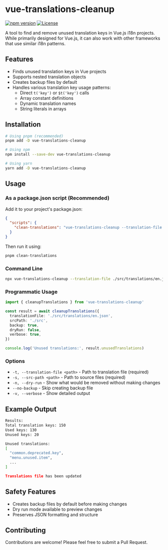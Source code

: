 # vue-translations-cleanup

[![npm version](https://img.shields.io/npm/v/vue-translations-cleanup.svg)](https://www.npmjs.com/package/vue-translations-cleanup)
[![License](https://img.shields.io/npm/l/vue-translations-cleanup.svg)](https://github.com/yourusername/vue-translations-cleanup/blob/main/LICENSE)

A tool to find and remove unused translation keys in Vue.js i18n projects. While primarily designed for Vue.js, it can also work with other frameworks that use similar i18n patterns.

## Features

- Finds unused translation keys in Vue projects
- Supports nested translation objects
- Creates backup files by default
- Handles various translation key usage patterns:
  - Direct `t('key')` or `$t('key')` calls
  - Array constant definitions
  - Dynamic translation names
  - String literals in arrays

## Installation

```bash
# Using pnpm (recommended)
pnpm add -D vue-translations-cleanup

# Using npm
npm install --save-dev vue-translations-cleanup

# Using yarn
yarn add -D vue-translations-cleanup
```

## Usage

### As a package.json script (Recommended)

Add it to your project's package.json:
```json
{
  "scripts": {
    "clean-translations": "vue-translations-cleanup --translation-file ./src/lang/translations/en.json --src-path ./src"
  }
}
```

Then run it using:
```bash
pnpm clean-translations
```

### Command Line

```bash
npx vue-translations-cleanup --translation-file ./src/translations/en.json --src-path ./src
```

### Programmatic Usage

```typescript
import { cleanupTranslations } from 'vue-translations-cleanup'

const result = await cleanupTranslations({
  translationFile: './src/translations/en.json',
  srcPath: './src',
  backup: true,
  dryRun: false,
  verbose: true,
})

console.log('Unused translations:', result.unusedTranslations)
```

### Options

- `-t, --translation-file <path>` - Path to translation file (required)
- `-s, --src-path <path>` - Path to source files (required)
- `-n, --dry-run` - Show what would be removed without making changes
- `--no-backup` - Skip creating backup file
- `-v, --verbose` - Show detailed output

## Example Output

```bash
Results:
Total translation keys: 150
Used keys: 130
Unused keys: 20

Unused translations:
[
  "common.deprecated.key",
  "menu.unused.item",
  ...
]

Translations file has been updated
```

## Safety Features

- Creates backup files by default before making changes
- Dry run mode available to preview changes
- Preserves JSON formatting and structure

## Contributing

Contributions are welcome! Please feel free to submit a Pull Request.
